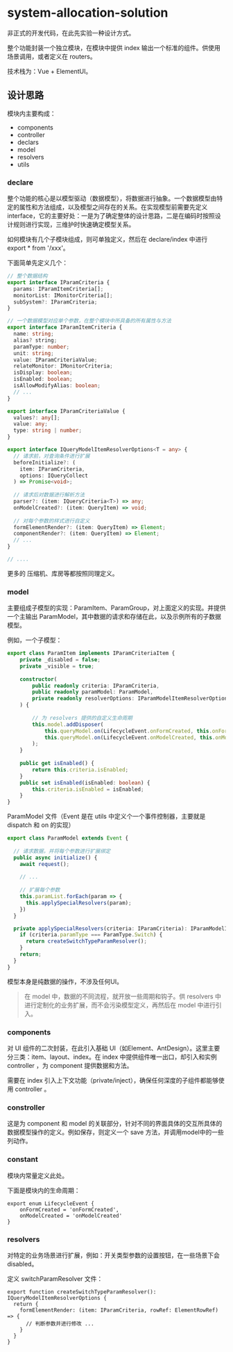 # system-allocation-solution
非正式的开发代码，在此先实验一种设计方式。

整个功能封装一个独立模块，在模块中提供 index 输出一个标准的组件。供使用场景调用，或者定义在 routers。

技术栈为：Vue + ElementUI。



## 设计思路

模块内主要构成：

- components
- controller
- declars
- model
- resolvers
- utils


### declare

整个功能的核心是以模型驱动（数据模型），将数据进行抽象。一个数据模型由特定的属性和方法组成，以及模型之间存在的关系。在实现模型前需要先定义 interface，它的主要好处：一是为了确定整体的设计思路，二是在编码时按照设计规则进行实现，三维护时快速确定模型关系。

如何模块有几个子模块组成，则可单独定义，然后在 declare/index 中进行 export * from '/xxx'。

下面简单先定义几个：

```ts
// 整个数据结构
export interface IParamCriteria {
  params: IParamItemCriteria[];
  monitorList: IMonitorCriteria[];
  subSystem?: IParamCriteria;
}

// 一个数据模型对应单个参数，在整个模块中所具备的所有属性与方法
export interface IParamItemCriteria {
  name: string;
  alias? string;
  paramType: number;
  unit: string;
  value: IParamCriteriaValue;
  relateMonitor: IMonitorCriteria;
  isDisplay: boolean;
  isEnabled: boolean;
  isAllowModifyAlias: boolean;
  // ...
}

export interface IParamCriteriaValue {
  values?: any[];
  value: any;
  type: string | number;
}

export interface IQueryModelItemResolverOptions<T = any> {
  // 请求前，对查询条件进行扩展
  beforeInitialize?: (
    item: IParamCriteria,
    options: IQueryCollect
  ) => Promise<void>;
  
  // 请求后对数据进行解析方法
  parser?: (item: IQueryCriteria<T>) => any;
  onModelCreated?: (item: QueryItem) => void;
  
  // 对每个参数的样式进行自定义
  formElementRender?: (item: QueryItem) => Element;
  componentRender?: (item: QueryItem) => Element;
  // ...
}

// ....
```

更多的 压缩机、库房等都按照同理定义。


### model

主要组成子模型的实现：ParamItem、ParamGroup，对上面定义的实现。并提供一个主输出 ParamModel，其中数据的请求和存储在此，以及示例所有的子数据模型。

例如，一个子模型：
```ts
export class ParamItem implements IParamCriteriaItem {
    private _disabled = false;
    private _visible = true;
    
    constructor(
        public readonly criteria: IParamCriteria,
        public readonly paramModel: ParamModel,
        private readonly resolverOptions: IParamModelItemResolverOptions = {}
    ) {
    
        // 为 resolvers 提供的自定义生命周期
        this.model.addDisposer(
            this.queryModel.on(LifecycleEvent.onFormCreated, this.onFormCreated),
            this.queryModel.on(LifecycleEvent.onModelCreated, this.onModelCreated)
        );
    }
    
    public get isEnabled() {
        return this.criteria.isEnabled;
    }
    public set isEnabled(isEnabled: boolean) {
        this.criteria.isEnabled = isEnabled;
    }
}
```

ParamModel 文件（Event 是在 utils 中定义个一个事件控制器，主要就是 dispatch 和 on 的实现）
```ts
export class ParamModel extends Event {
  
  // 请求数据，并将每个参数进行扩展绑定
  public async initialize() {
    await request();
    
    // ...
    
    // 扩展每个参数
    this.paramList.forEach(param => {
      this.applySpecialResolvers(param);
    })
  }

  private applySpecialResolvers(criteria: IParamCriteria): IParamModelItemResolverOptions {
    if (criteria.paramType === ParamType.Switch) {
      return createSwitchTypeParamResolver();
    }
    return;
  }
}
```

模型本身是纯数据的操作，不涉及任何UI。

> 在 model 中，数据的不同流程，就开放一些周期和钩子。供 resolvers 中进行定制化的业务扩展，而不会污染模型定义，再然后在 model 中进行引入。



### components

对 UI 组件的二次封装，在此引入基础 UI（如Element、AntDesign）。这里主要分三类：item、layout、index。在 index 中提供组件唯一出口，却引入和实例 controller ，为 component 提供数据和方法。

需要在 index 引入上下文功能（private/inject），确保任何深度的子组件都能够使用 controller 。



### constroller

这是为 component 和 model 的关联部分，针对不同的界面具体的交互所具体的数据模型操作的定义。例如保存，则定义一个 save 方法，并调用model中的一些列动作。



### constant

模块内常量定义此处。

下面是模块内的生命周期：
```
export enum LifecycleEvent {
    onFormCreated = 'onFormCreated',
    onModelCreated = 'onModelCreated'
}
```


### resolvers

对特定的业务场景进行扩展，例如：开关类型参数的设置按钮，在一些场景下会 disabled。

定义 switchParamResolver 文件：
```
export function createSwitchTypeParamResolver(): IQueryModelItemResolverOptions {
  return {
    formElementRender: (item: IParamCriteria, rowRef: ElementRowRef) => {
      // 判断参数并进行修改 ...
    }
  }
}
```
